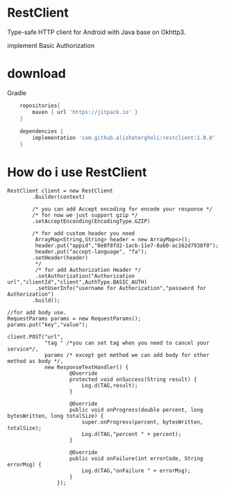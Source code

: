 RestClient
======

Type-safe HTTP client for Android with Java base on Okhttp3.

implement Basic Authorization 


download
======

Gradle
```groovy
    repositories{
        maven { url 'https://jitpack.io' }
    }
    
    dependencies {
        implementation 'com.github.alishatergholi:restclient:1.0.0'
    }
```
How do i use RestClient
=======================

    RestClient client = new RestClient
            .Builder(context)
            
            /* you can add Accept encoding for encode your response */
            /* for now we just support gzip */
            .setAcceptEnconding(EncodingType.GZIP) 
            
            /* for add custom header you need 
             ArrayMap<String,String> header = new ArrayMap<>();
             header.put("appid","0e8f8fd2-1acb-11e7-8ab0-ac162d7938f0");
             header.put("accept-language", "fa");
            .setHeader(header)
             */
             /* for add Authorization Header */
             .setAuthorization("Authorization url","clientId","client",AuthType.BASIC_AUTH)
             .setUserInfo("username for Authorization","password for Authorization")
            .build();
    
    //for add body use.
    RequestParams params = new RequestParams();
    params.put("key","value");
    
    client.POST("url",
                "tag " /*you can set tag when you need to cancel your service*/,
                params /* except get method we can add body for other method as body */,
                new ResponseTextHandler() {
                        @Override
                        protected void onSuccess(String result) {
                            Log.d(TAG,result);
                        }
                        
                        @Override
                        public void onProgress(double percent, long bytesWritten, long totalSize) {
                            super.onProgress(percent, bytesWritten, totalSize);
                            Log.d(TAG,"percent " + percent);
                        }

                        @Override
                        public void onFailure(int errorCode, String errorMsg) {
                            Log.d(TAG,"onFailure " + errorMsg);
                        }
                    }); 
                    
                    
